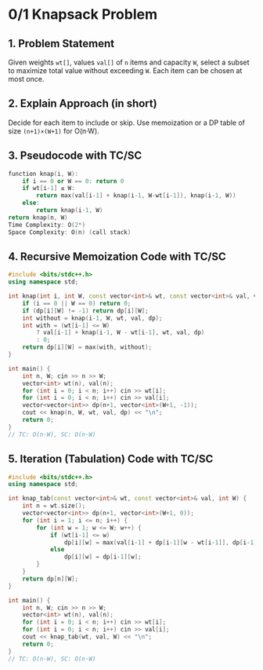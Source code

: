 
# 0/1 Knapsack Problem

## 1. Problem Statement
Given weights `wt[]`, values `val[]` of `n` items and capacity `W`, select a subset to maximize total value without exceeding `W`. Each item can be chosen at most once.

## 2. Explain Approach (in short)
Decide for each item to include or skip. Use memoization or a DP table of size `(n+1)×(W+1)` for O(n·W).

## 3. Pseudocode with TC/SC
```cpp
function knap(i, W):
    if i == 0 or W == 0: return 0
    if wt[i-1] ≤ W:
        return max(val[i-1] + knap(i-1, W-wt[i-1]), knap(i-1, W))
    else:
        return knap(i-1, W)
return knap(n, W)
Time Complexity: O(2ⁿ)
Space Complexity: O(n) (call stack)
```
## 4. Recursive Memoization Code with TC/SC
```cpp
#include <bits/stdc++.h>
using namespace std;

int knap(int i, int W, const vector<int>& wt, const vector<int>& val, vector<vector<int>>& dp) {
    if (i == 0 || W == 0) return 0;
    if (dp[i][W] != -1) return dp[i][W];
    int without = knap(i-1, W, wt, val, dp);
    int with = (wt[i-1] <= W)
        ? val[i-1] + knap(i-1, W - wt[i-1], wt, val, dp)
        : 0;
    return dp[i][W] = max(with, without);
}

int main() {
    int n, W; cin >> n >> W;
    vector<int> wt(n), val(n);
    for (int i = 0; i < n; i++) cin >> wt[i];
    for (int i = 0; i < n; i++) cin >> val[i];
    vector<vector<int>> dp(n+1, vector<int>(W+1, -1));
    cout << knap(n, W, wt, val, dp) << "\n";
    return 0;
}
// TC: O(n·W), SC: O(n·W)
```
## 5. Iteration (Tabulation) Code with TC/SC
```cpp
#include <bits/stdc++.h>
using namespace std;

int knap_tab(const vector<int>& wt, const vector<int>& val, int W) {
    int n = wt.size();
    vector<vector<int>> dp(n+1, vector<int>(W+1, 0));
    for (int i = 1; i <= n; i++) {
        for (int w = 1; w <= W; w++) {
            if (wt[i-1] <= w)
                dp[i][w] = max(val[i-1] + dp[i-1][w - wt[i-1]], dp[i-1][w]);
            else
                dp[i][w] = dp[i-1][w];
        }
    }
    return dp[n][W];
}

int main() {
    int n, W; cin >> n >> W;
    vector<int> wt(n), val(n);
    for (int i = 0; i < n; i++) cin >> wt[i];
    for (int i = 0; i < n; i++) cin >> val[i];
    cout << knap_tab(wt, val, W) << "\n";
    return 0;
}
// TC: O(n·W), SC: O(n·W)
```
